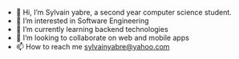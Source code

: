 - 👋 Hi, I’m Sylvain yabre, a second year computer science student.
- 👀 I’m interested in Software Engineering
- 🌱 I’m currently learning backend technologies
- 💞️ I’m looking to collaborate on web and mobile apps
- 📫 How to reach me sylvainyabre@yahoo.com

<!---
Sylvainyabre/Sylvainyabre is a ✨ special ✨ repository because its `README.md` (this file) appears on your GitHub profile.
You can click the Preview link to take a look at your changes.
--->
